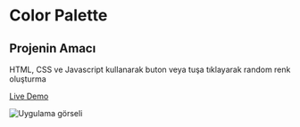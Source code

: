# Color Palette
## Projenin Amacı

HTML, CSS ve Javascript kullanarak buton veya tuşa tıklayarak random renk oluşturma

[Live Demo](https://mustafadurmaz.github.io/projects/javascript/color-palette/index.html)

![Uygulama görseli](https://mustafadurmaz.github.io/projects/javascript/color-palette/screen.png)
